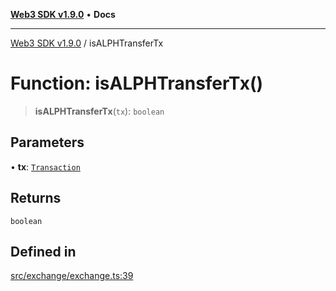 [**Web3 SDK v1.9.0**](../README.md) • **Docs**

***

[Web3 SDK v1.9.0](../globals.md) / isALPHTransferTx

# Function: isALPHTransferTx()

> **isALPHTransferTx**(`tx`): `boolean`

## Parameters

• **tx**: [`Transaction`](../namespaces/node/interfaces/Transaction.md)

## Returns

`boolean`

## Defined in

[src/exchange/exchange.ts:39](https://github.com/Mystic-Nayy/alephium-web3/blob/ee41f5e0e7d7fb0b155fe62f05b2ac03772895ca/packages/web3/src/exchange/exchange.ts#L39)
